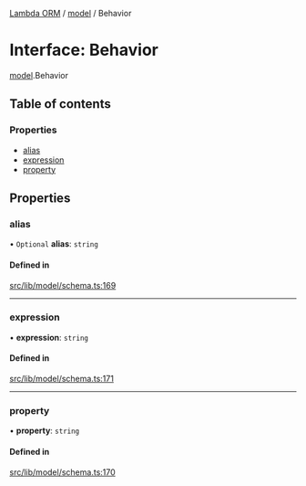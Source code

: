 [Lambda ORM](../README.md) / [model](../modules/model.md) / Behavior

# Interface: Behavior

[model](../modules/model.md).Behavior

## Table of contents

### Properties

- [alias](model.Behavior.md#alias)
- [expression](model.Behavior.md#expression)
- [property](model.Behavior.md#property)

## Properties

### alias

• `Optional` **alias**: `string`

#### Defined in

[src/lib/model/schema.ts:169](https://github.com/FlavioLionelRita/lambdaorm/blob/7350fa3/src/lib/model/schema.ts#L169)

___

### expression

• **expression**: `string`

#### Defined in

[src/lib/model/schema.ts:171](https://github.com/FlavioLionelRita/lambdaorm/blob/7350fa3/src/lib/model/schema.ts#L171)

___

### property

• **property**: `string`

#### Defined in

[src/lib/model/schema.ts:170](https://github.com/FlavioLionelRita/lambdaorm/blob/7350fa3/src/lib/model/schema.ts#L170)
